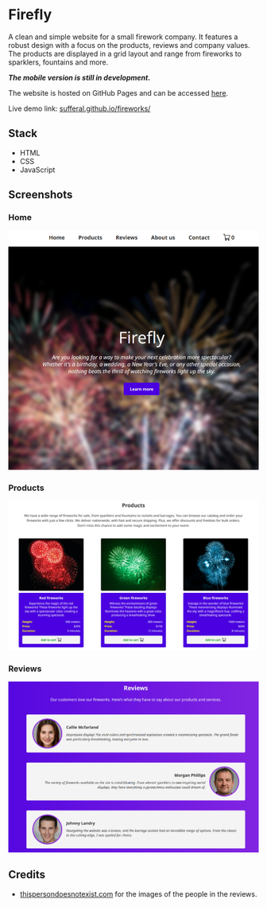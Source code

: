 # Firefly
A clean and simple website for a small firework company. It features a robust design with a focus on the products, reviews and company values. The products are displayed in a grid layout and range from fireworks to sparklers, fountains and more.

***The mobile version is still in development.***

The website is hosted on GitHub Pages and can be accessed [here](https://sufferal.github.io/fireworks/). 

Live demo link: [sufferal.github.io/fireworks/](https://sufferal.github.io/fireworks/)

## Stack
* HTML
* CSS
* JavaScript

## Screenshots
### Home
![Home](./img/docs/home.png)

### Products
![Products](./img/docs/products.png)

### Reviews
![Reviews](./img/docs/reviews.png)

## Credits 
* [thispersondoesnotexist.com](https://thispersondoesnotexist.com/) for the images of the people in the reviews.